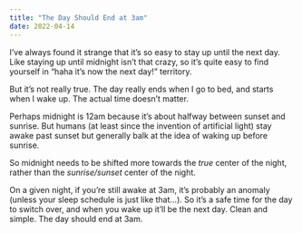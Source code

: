```yaml
---
title: "The Day Should End at 3am"
date: 2022-04-14
---
```


I’ve always found it strange that it’s so easy to stay up until the next day. Like staying up until midnight isn’t that crazy, so it’s quite easy to find yourself in “haha it’s now the next day!” territory.

But it’s not really true. The day really ends when I go to bed, and starts when I wake up. The actual time doesn’t matter.

Perhaps midnight is 12am because it’s about halfway between sunset and sunrise. But humans (at least since the invention of artificial light) stay awake past sunset but generally balk at the idea of waking up before sunrise.

So midnight needs to be shifted more towards the _true_ center of the night, rather than the _sunrise/sunset_ center of the night.

On a given night, if you’re still awake at 3am, it’s probably an anomaly (unless your sleep schedule is just like that...). So it’s a safe time for the day to switch over, and when you wake up it’ll be the next day. Clean and simple. The day should end at 3am.
